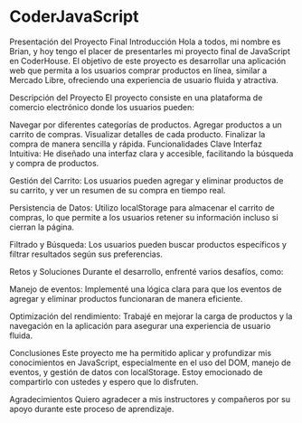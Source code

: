 # CoderJavaScript
Presentación del Proyecto Final
Introducción
Hola a todos, mi nombre es Brian, y hoy tengo el placer de presentarles mi proyecto final de JavaScript en CoderHouse. El objetivo de este proyecto es desarrollar una aplicación web que permita a los usuarios comprar productos en línea, similar a Mercado Libre, ofreciendo una experiencia de usuario fluida y atractiva.

Descripción del Proyecto
El proyecto consiste en una plataforma de comercio electrónico donde los usuarios pueden:

Navegar por diferentes categorías de productos.
Agregar productos a un carrito de compras.
Visualizar detalles de cada producto.
Finalizar la compra de manera sencilla y rápida.
Funcionalidades Clave
Interfaz Intuitiva: He diseñado una interfaz clara y accesible, facilitando la búsqueda y compra de productos.

Gestión del Carrito: Los usuarios pueden agregar y eliminar productos de su carrito, y ver un resumen de su compra en tiempo real.

Persistencia de Datos: Utilizo localStorage para almacenar el carrito de compras, lo que permite a los usuarios retener su información incluso si cierran la página.

Filtrado y Búsqueda: Los usuarios pueden buscar productos específicos y filtrar resultados según sus preferencias.

Retos y Soluciones
Durante el desarrollo, enfrenté varios desafíos, como:

Manejo de eventos: Implementé una lógica clara para que los eventos de agregar y eliminar productos funcionaran de manera eficiente.

Optimización del rendimiento: Trabajé en mejorar la carga de productos y la navegación en la aplicación para asegurar una experiencia de usuario fluida.

Conclusiones
Este proyecto me ha permitido aplicar y profundizar mis conocimientos en JavaScript, especialmente en el uso del DOM, manejo de eventos, y gestión de datos con localStorage. Estoy emocionado de compartirlo con ustedes y espero que lo disfruten.

Agradecimientos
Quiero agradecer a mis instructores y compañeros por su apoyo durante este proceso de aprendizaje.